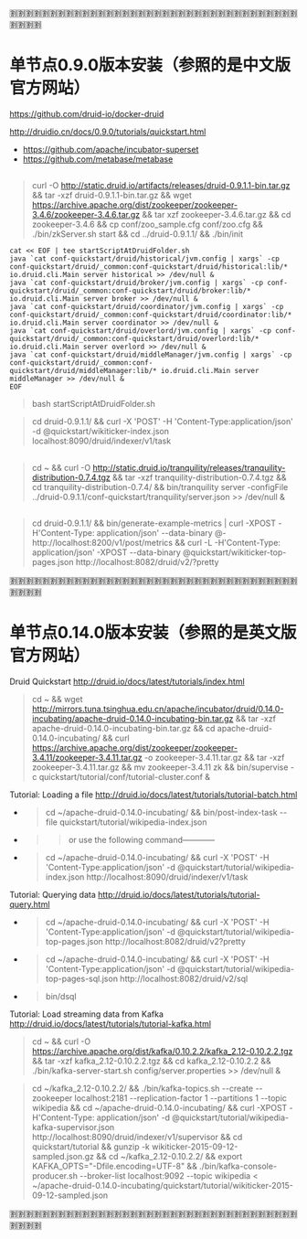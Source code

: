 
:u5272::u5272::u5272::u5272::u5272::u5272::u5272::u5272::u5272::u5272::u5272::u5272::u5272::u5272::u5272::u5272::u5272::u5272::u5272::u5272::u5272::u5272::u5272::u5272::u5272::u5272::u5272::u5272::u5272::u5272::u5272::u5272::u5272::u5272::u5272::u5272::u5272::u5272::u5272::u5272:

# 单节点0.9.0版本安装（参照的是中文版官方网站）

https://github.com/druid-io/docker-druid

http://druidio.cn/docs/0.9.0/tutorials/quickstart.html
- https://github.com/apache/incubator-superset
- https://github.com/metabase/metabase 

## 

> curl -O http://static.druid.io/artifacts/releases/druid-0.9.1.1-bin.tar.gz && tar -xzf druid-0.9.1.1-bin.tar.gz && wget https://archive.apache.org/dist/zookeeper/zookeeper-3.4.6/zookeeper-3.4.6.tar.gz && tar xzf zookeeper-3.4.6.tar.gz && cd zookeeper-3.4.6 && cp conf/zoo_sample.cfg conf/zoo.cfg && ./bin/zkServer.sh start && cd ../druid-0.9.1.1/ && ./bin/init

```
cat << EOF | tee startScriptAtDruidFolder.sh
java `cat conf-quickstart/druid/historical/jvm.config | xargs` -cp conf-quickstart/druid/_common:conf-quickstart/druid/historical:lib/* io.druid.cli.Main server historical >> /dev/null &
java `cat conf-quickstart/druid/broker/jvm.config | xargs` -cp conf-quickstart/druid/_common:conf-quickstart/druid/broker:lib/* io.druid.cli.Main server broker >> /dev/null &
java `cat conf-quickstart/druid/coordinator/jvm.config | xargs` -cp conf-quickstart/druid/_common:conf-quickstart/druid/coordinator:lib/* io.druid.cli.Main server coordinator >> /dev/null &
java `cat conf-quickstart/druid/overlord/jvm.config | xargs` -cp conf-quickstart/druid/_common:conf-quickstart/druid/overlord:lib/* io.druid.cli.Main server overlord >> /dev/null &
java `cat conf-quickstart/druid/middleManager/jvm.config | xargs` -cp conf-quickstart/druid/_common:conf-quickstart/druid/middleManager:lib/* io.druid.cli.Main server middleManager >> /dev/null &
EOF
```

> bash startScriptAtDruidFolder.sh

> cd druid-0.9.1.1/ && curl -X 'POST' -H 'Content-Type:application/json' -d @quickstart/wikiticker-index.json localhost:8090/druid/indexer/v1/task

## 

> cd ~ && curl -O http://static.druid.io/tranquility/releases/tranquility-distribution-0.7.4.tgz && tar -xzf tranquility-distribution-0.7.4.tgz && cd tranquility-distribution-0.7.4/ && bin/tranquility server -configFile ../druid-0.9.1.1/conf-quickstart/tranquility/server.json >> /dev/null &

##

> cd druid-0.9.1.1/ && bin/generate-example-metrics | curl -XPOST -H'Content-Type: application/json' --data-binary @- http://localhost:8200/v1/post/metrics && curl -L -H'Content-Type: application/json' -XPOST --data-binary @quickstart/wikiticker-top-pages.json http://localhost:8082/druid/v2/?pretty

:u5272::u5272::u5272::u5272::u5272::u5272::u5272::u5272::u5272::u5272::u5272::u5272::u5272::u5272::u5272::u5272::u5272::u5272::u5272::u5272::u5272::u5272::u5272::u5272::u5272::u5272::u5272::u5272::u5272::u5272::u5272::u5272::u5272::u5272::u5272::u5272::u5272::u5272::u5272::u5272:

# 单节点0.14.0版本安装（参照的是英文版官方网站）

Druid Quickstart http://druid.io/docs/latest/tutorials/index.html
> cd ~ && wget http://mirrors.tuna.tsinghua.edu.cn/apache/incubator/druid/0.14.0-incubating/apache-druid-0.14.0-incubating-bin.tar.gz && tar -xzf apache-druid-0.14.0-incubating-bin.tar.gz && cd apache-druid-0.14.0-incubating/ && curl https://archive.apache.org/dist/zookeeper/zookeeper-3.4.11/zookeeper-3.4.11.tar.gz -o zookeeper-3.4.11.tar.gz && tar -xzf zookeeper-3.4.11.tar.gz && mv zookeeper-3.4.11 zk && bin/supervise -c quickstart/tutorial/conf/tutorial-cluster.conf &

Tutorial: Loading a file http://druid.io/docs/latest/tutorials/tutorial-batch.html
- > cd ~/apache-druid-0.14.0-incubating/ && bin/post-index-task --file quickstart/tutorial/wikipedia-index.json 
- >> or use the following command————
- > cd ~/apache-druid-0.14.0-incubating/ && curl -X 'POST' -H 'Content-Type:application/json' -d @quickstart/tutorial/wikipedia-index.json http://localhost:8090/druid/indexer/v1/task

Tutorial: Querying data http://druid.io/docs/latest/tutorials/tutorial-query.html
- > cd ~/apache-druid-0.14.0-incubating/ && curl -X 'POST' -H 'Content-Type:application/json' -d @quickstart/tutorial/wikipedia-top-pages.json http://localhost:8082/druid/v2?pretty
- > cd ~/apache-druid-0.14.0-incubating/ && curl -X 'POST' -H 'Content-Type:application/json' -d @quickstart/tutorial/wikipedia-top-pages-sql.json http://localhost:8082/druid/v2/sql
- > bin/dsql

Tutorial: Load streaming data from Kafka http://druid.io/docs/latest/tutorials/tutorial-kafka.html
> cd ~ && curl -O https://archive.apache.org/dist/kafka/0.10.2.2/kafka_2.12-0.10.2.2.tgz && tar -xzf kafka_2.12-0.10.2.2.tgz && cd kafka_2.12-0.10.2.2 && ./bin/kafka-server-start.sh config/server.properties >> /dev/null & 

> cd ~/kafka_2.12-0.10.2.2/ && ./bin/kafka-topics.sh --create --zookeeper localhost:2181 --replication-factor 1 --partitions 1 --topic wikipedia && cd ~/apache-druid-0.14.0-incubating/ && curl -XPOST -H'Content-Type: application/json' -d @quickstart/tutorial/wikipedia-kafka-supervisor.json http://localhost:8090/druid/indexer/v1/supervisor && cd quickstart/tutorial && gunzip -k wikiticker-2015-09-12-sampled.json.gz && cd ~/kafka_2.12-0.10.2.2/ && export KAFKA_OPTS="-Dfile.encoding=UTF-8" && ./bin/kafka-console-producer.sh --broker-list localhost:9092 --topic wikipedia < ~/apache-druid-0.14.0-incubating/quickstart/tutorial/wikiticker-2015-09-12-sampled.json

:u5272::u5272::u5272::u5272::u5272::u5272::u5272::u5272::u5272::u5272::u5272::u5272::u5272::u5272::u5272::u5272::u5272::u5272::u5272::u5272::u5272::u5272::u5272::u5272::u5272::u5272::u5272::u5272::u5272::u5272::u5272::u5272::u5272::u5272::u5272::u5272::u5272::u5272::u5272::u5272:

# 


